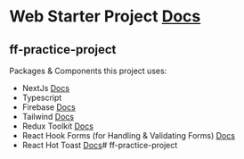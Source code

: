 # Web Starter Project [Docs](https://trouthousetech.atlassian.net/l/c/4P0ChT15)

## ff-practice-project

Packages & Components this project uses:

- NextJs [Docs](https://nextjs.org/docs/getting-started)
- Typescript
- Firebase [Docs](https://firebase.google.com/docs/firestore/query-data/listen)
- Tailwind [Docs](https://tailwindcss.com/docs)
- Redux Toolkit [Docs](https://redux-toolkit.js.org/introduction/getting-started)
- React Hook Forms (for Handling & Validating Forms) [Docs](https://react-hook-form.com/api/)
- React Hot Toast [Docs](https://react-hot-toast.com/docs)# ff-practice-project
